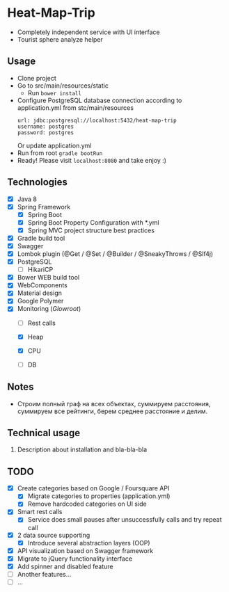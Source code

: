 # Heat-Map-Trip #

* Completely independent service with UI interface
* Tourist sphere analyze helper

## Usage ## 

- Clone project 
- Go to src/main/resources/static
    - Run ```bower install```
- Configure PostgreSQL database connection according to application.yml from stc/main/resources
    ```
    url: jdbc:postgresql://localhost:5432/heat-map-trip
    username: postgres
    password: postgres
   ```
   Or update application.yml
- Run from root ```gradle bootRun``` 
- Ready! Please visit ```localhost:8080``` and take enjoy :)         

## Technologies ## 

- [x] Java 8
- [x] Spring Framework
    - [x] Spring Boot
    - [x] Spring Boot Property Configuration with *.yml
    - [x] Spring MVC project structure best practices
- [x] Gradle build tool
- [x] Swagger
- [x] Lombok plugin (@Get / @Set / @Builder / @SneakyThrows / @Slf4j)
- [x] PostgreSQL
    - [ ] HikariCP   
- [x] Bower WEB build tool
- [x] WebComponents
- [x] Material design
- [x] Google Polymer
- [x] Monitoring (*Glowroot*)
    - [ ] Rest calls
    - [x] Heap
    - [x] CPU
    - [ ] DB 
   
        
## Notes ##
- Строим полный граф на всех объектах, суммируем расстояния, суммируем все рейтинги, берем среднее расстояние и делим. 

## Technical usage ## 
1. Description about installation and bla-bla-bla         

## TODO ## 
- [x] Create categories based on Google / Foursquare API
    - [x] Migrate categories to properties (application.yml)
    - [x] Remove hardcoded categories on UI side   
- [x] Smart rest calls
    - [x] Service does small pauses after unsuccessfully calls and try repeat call 
- [x] 2 data source supporting
    - [x] Introduce several abstraction layers (OOP)
- [x] API visualization based on Swagger framework    
- [x] Migrate to jQuery functionality interface
- [x] Add spinner and disabled feature 
- [ ] Another features... 
- [ ] ... 